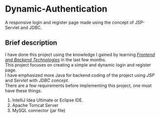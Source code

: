 # Dynamic-Authentication
A responsive login and register page made using the concept of JSP-Servlet and JDBC.
## Brief description
I have done this project using the knowledge I gained by learning <u><em>Frontend and Backend Technologies</u></em> in the last few months.<br>
This project focuses on creating a simple and dynamic login and register page.<br>
I have emphasized more Java for backend coding of the project using <em>JSP</em> and <em>Servlet</em> with <em>JDBC concept</em>.<br>
There are a few requirements before implementing this project, one must have these things.
1. IntelliJ Idea Ultimate or Eclipse IDE.<br>
2. Apache Tomcat Server<br>
3. MySQL connector (jar file)
